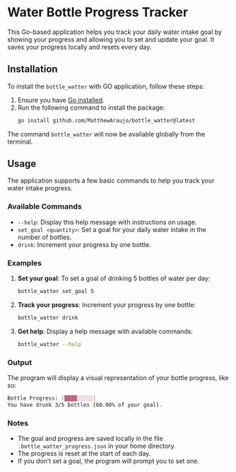 # Water Bottle Progress Tracker

This Go-based application helps you track your daily water intake goal by showing your progress and allowing you to set and update your goal. It saves your progress locally and resets every day.

## Installation

To install the `bottle_watter` with GO application, follow these steps:

1. Ensure you have [Go installed](https://golang.org/doc/install).
2. Run the following command to install the package:
   ```bash
   go install github.com/MatthewAraujo/bottle_watter@latest
   ```

The command `bottle_watter` will now be available globally from the terminal.

## Usage

The application supports a few basic commands to help you track your water intake progress.

### Available Commands

- `--help`: Display this help message with instructions on usage.
- `set_goal <quantity>`: Set a goal for your daily water intake in the number of bottles.
- `drink`: Increment your progress by one bottle.

### Examples

1. **Set your goal**:
   To set a goal of drinking 5 bottles of water per day:

   ```bash
   bottle_watter set_goal 5
   ```

2. **Track your progress**:
   Increment your progress by one bottle:

   ```bash
   bottle_watter drink
   ```

3. **Get help**:
   Display a help message with available commands:
   ```bash
   bottle_watter --help
   ```

### Output

The program will display a visual representation of your bottle progress, like so:

```bash
Bottle Progress: [████░░░░░]
You have drunk 3/5 bottles (60.00% of your goal).
```

### Notes

- The goal and progress are saved locally in the file `.bottle_watter_progress.json` in your home directory.
- The progress is reset at the start of each day.
- If you don’t set a goal, the program will prompt you to set one.
